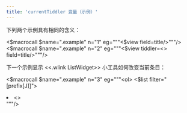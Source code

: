 ```yaml
---
title: 'currentTiddler 变量（示例）'
---
```


下列两个示例具有相同的含义：

<$macrocall $name=".example" n="1" eg="""<$view field=title/>"""/>
<$macrocall $name=".example" n="2" eg="""<$view tiddler=<<currentTiddler>> field=title/>"""/>

下一个示例显示 <<.wlink ListWidget>> 小工具如何改变当前条目：

<$macrocall $name=".example" n="3"
eg="""<ol>
<$list filter="[prefix[J]]">
<li><<currentTiddler>></li>
</$list>
</ol>"""/>
